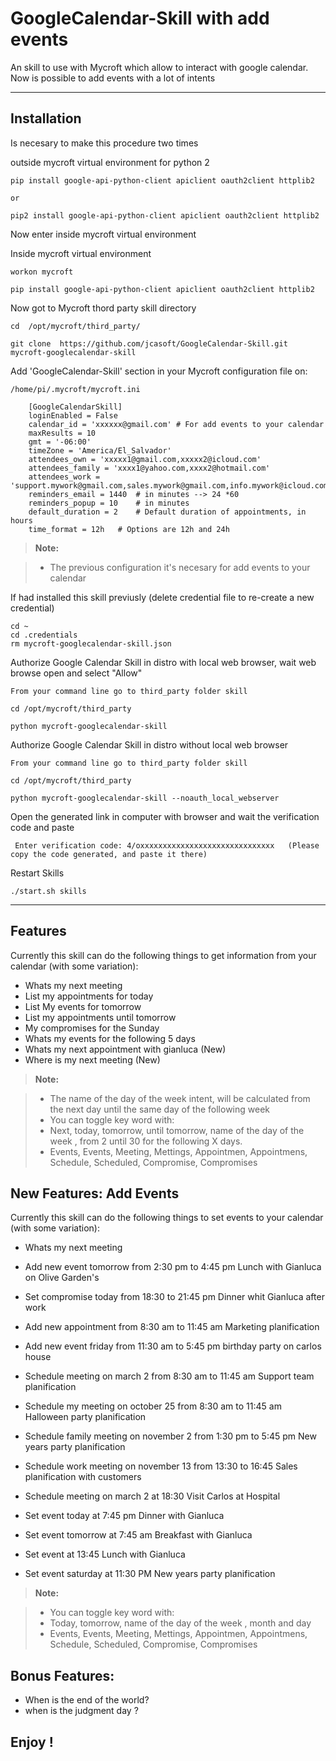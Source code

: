 **GoogleCalendar-Skill with add events**
===================


An skill to use with Mycroft which allow to interact with google calendar.
Now is possible to add events with a lot of intents

----------


Installation
-------------------
Is necesary to make this procedure two times

outside mycroft virtual environment for python 2

    pip install google-api-python-client apiclient oauth2client httplib2
	
    or 

    pip2 install google-api-python-client apiclient oauth2client httplib2


Now enter inside mycroft virtual environment

Inside mycroft virtual environment

    workon mycroft

    pip install google-api-python-client apiclient oauth2client httplib2


Now got to Mycroft thord party skill directory

    cd  /opt/mycroft/third_party/

    git clone  https://github.com/jcasoft/GoogleCalendar-Skill.git mycroft-googlecalendar-skill

<i class="icon-cog"></i>Add 'GoogleCalendar-Skill' section in your Mycroft configuration file on:

    /home/pi/.mycroft/mycroft.ini

        [GoogleCalendarSkill]
        loginEnabled = False
        calendar_id = 'xxxxxx@gmail.com' # For add events to your calendar
        maxResults = 10
        gmt = '-06:00'
        timeZone = 'America/El_Salvador'
        attendees_own = 'xxxxx1@gmail.com,xxxxx2@icloud.com'
        attendees_family = 'xxxx1@yahoo.com,xxxx2@hotmail.com'
        attendees_work = 'support.mywork@gmail.com,sales.mywork@gmail.com,info.mywork@icloud.com'
        reminders_email = 1440  # in minutes --> 24 *60
        reminders_popup = 10    # in minutes
        default_duration = 2	# Default duration of appointments, in hours
        time_format = 12h 	# Options are 12h and 24h


> **Note:**

> - The previous configuration it's necesary for add events to your calendar


If had installed this skill previusly (delete credential file to re-create a new credential)

    cd ~
    cd .credentials
    rm mycroft-googlecalendar-skill.json


Authorize Google Calendar Skill in distro with local web browser, wait web browse open and select "Allow"

    From your command line go to third_party folder skill

    cd /opt/mycroft/third_party

    python mycroft-googlecalendar-skill

	
Authorize Google Calendar Skill in distro without local web browser

    From your command line go to third_party folder skill

    cd /opt/mycroft/third_party

    python mycroft-googlecalendar-skill --noauth_local_webserver

Open the generated link in computer with browser and wait the verification code and paste

     Enter verification code: 4/oxxxxxxxxxxxxxxxxxxxxxxxxxxxxxx   (Please copy the code generated, and paste it there)



Restart Skills

    ./start.sh skills

----------


Features
--------------------

Currently this skill can do the following things to get information from your calendar (with some variation):

- Whats my next meeting
- List my appointments for today
- List My events for tomorrow
- List my appointments until tomorrow
- My compromises for the Sunday
- Whats my events for the following 5 days
- Whats my next appointment with gianluca (New)
- Where is my next meeting (New)


> **Note:**

> - The name of the day of the week intent, will be calculated from the next day until the same day of the following week
> - You can toggle key word with:
> - Next, today, tomorrow, until tomorrow, name of the day of the week , from 2 until 30 for the following X days.
> - Events, Events, Meeting, Mettings, Appointmen, Appointmens, Schedule, Scheduled, Compromise, Compromises


New Features: Add Events
--------------------

Currently this skill can do the following things to set events to your calendar (with some variation):

- Whats my next meeting
- Add new event tomorrow from 2:30 pm to 4:45 pm Lunch with Gianluca on Olive Garden's
- Set compromise today from 18:30 to 21:45 pm Dinner whit Gianluca after work
- Add new appointment from 8:30 am to 11:45 am Marketing planification
- Add new event friday from 11:30 am to 5:45 pm birthday party on carlos house

- Schedule meeting on march 2 from 8:30 am to 11:45 am Support team planification
- Schedule my meeting on october 25 from 8:30 am to 11:45 am Halloween party planification
- Schedule family meeting on november 2 from 1:30 pm to 5:45 pm New years party planification
- Schedule work meeting on november 13 from 13:30 to 16:45  Sales planification with customers
- Schedule meeting on march 2 at 18:30 Visit Carlos at Hospital

- Set event today at 7:45 pm Dinner with Gianluca
- Set event tomorrow at 7:45 am Breakfast with Gianluca
- Set event at 13:45 Lunch with Gianluca
- Set event saturday at 11:30 PM New years party planification


> **Note:**

> - You can toggle key word with:
> - Today, tomorrow, name of the day of the week , month and day
> - Events, Events, Meeting, Mettings, Appointmen, Appointmens, Schedule, Scheduled, Compromise, Compromises


Bonus Features: 
--------------------
- When is the end of the world?
- when is the judgment day ?



**Enjoy !**
--------